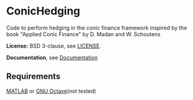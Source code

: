 ConicHedging
============
Code to perform hedging in the conic finance framework inspired 
by the book "Applied Conic Finance" by D. Madan and W. Schoutens

**License:** BSD 3-clause, see [LICENSE](LICENSE).

**Documentation**, see [Documentation](documentation.md)

## Requirements

[MATLAB](https://www.mathworks.com/products/matlab/) or [GNU Octave](https://www.gnu.org/software/octave/)(not tested)